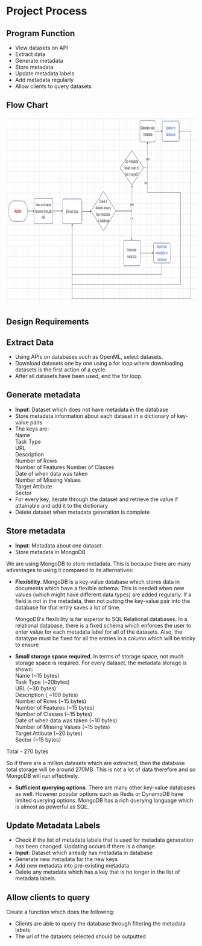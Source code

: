 # Project Process


## **Program Function**

- View datasets on API
- Extract data
- Generate metadata
- Store metadata
- Update metadata labels
- Add metadata regularly
- Allow clients to query datasets
  
## **Flow Chart**

<img src="Metadata project flow chart_3.png" style="height: 500px; width:1000px;"/>

<br>

## **Design Requirements**

## Extract Data

- Using APIs on databases such as OpenML, select datasets. 
- Download datasets one by one using a for loop where downloading datasets is the first action of a cycle.
- After all datasets have been used, end the for loop.

## Generate metadata

- **Input**: Dataset which does not have metadata in the database
- Store metadata information about each dataset in a dictionary of key-value pairs
- The keys are:  
Name   
Task Type  
URL  
Description  
Number of Rows  
Number of Features 
Number of Classes  
Date of when data was taken  
Number of Missing Values  
Target Attibute  
Sector
- For every key, iterate through the dataset and retrieve the value if attainable and add it to the dictionary
- Delete dataset when metadata generation is complete


## Store metadata

- **Input**: Metadata about one dataset
- Store metadata in MongoDB


We are using MongoDB to store metadata. This is because there are many advantages to using it compared to its alternatives: 

- **Flexibility**. MongoDB is a key-value database which stores data in documents which have a flexible schema. This is needed when new values (which might have different data types) are added regularly. If a field is not in the metadata, then not putting the key-value pair into the database for that entry saves a lot of time.
  
  MongoDB's flexibility is far superior to SQL Relational databases. In a relational database, there is a fixed schema which enforces the user to enter value for each metadata label for all of the datasets. Also, the datatype must be fixed for all the entries in a column which will be tricky to ensure

- **Small storage space required**. In terms of storage space, not much storage space is required. For every dataset, the metadata storage is shown:   
Name (~15 bytes)    
Task Type  (~20bytes)  
URL  (~30 bytes)  
Description  ( ~100 bytes)  
Number of Rows  (~15 bytes)  
Number of Features (~15 bytes)  
Number of Classes  (~15 bytes)  
Date of when data was taken  (~10 bytes)  
Number of Missing Values  (~15 bytes)  
Target Attibute  (~20 bytes)  
Sector (~15 bytes)  

Total - 270 bytes  

So if there are a million datasets which are extracted, then the database total storage will be around 270MB. This is not a lot of data therefore and so MongoDB will run effectively. 

- **Sufficient querying options**. There are many other key-value databases as well. However popular options such as Redis or DynamoDB have limited querying options. MongoDB has a rich querying language which is almost as powerful as SQL.

## Update Metadata Labels

- Check if the list of metadata labels that is used for metadata generation has been changed. Updating occurs if there is a change.
- **Input**: Dataset which already has metadata in database
- Generate new metadata for the new keys
- Add new metadata into pre-existing metadata
- Delete any metadata which has a key that is no longer in the list of metadata labels.

## Allow clients to query

Create a function which does the following:
- Clients are able to query the database through filtering the metadata labels
- The url of the datasets selected should be outputted 

